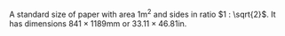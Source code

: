 A standard size of paper with area $1 \mathrm{m}^{2}$ and sides in ratio $1 : \sqrt{2}$. It has dimensions $841 \times 1189 \mathrm{mm}$ or $33.11 \times 46.81 \mathrm{in}$.
